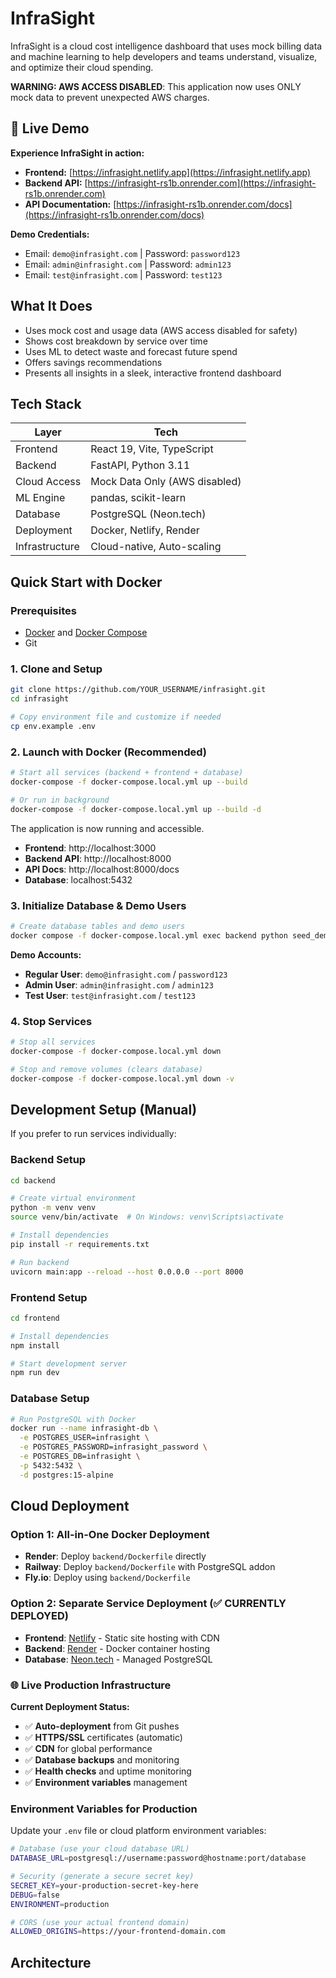 # InfraSight

InfraSight is a cloud cost intelligence dashboard that uses mock billing data and machine learning to help developers and teams understand, visualize, and optimize their cloud spending.

**WARNING: AWS ACCESS DISABLED**: This application now uses ONLY mock data to prevent unexpected AWS charges.

## 🚀 Live Demo

**Experience InfraSight in action:**

- **Frontend:** [https://infrasight.netlify.app](https://infrasight.netlify.app)
- **Backend API:** [https://infrasight-rs1b.onrender.com](https://infrasight-rs1b.onrender.com)
- **API Documentation:** [https://infrasight-rs1b.onrender.com/docs](https://infrasight-rs1b.onrender.com/docs)

**Demo Credentials:**

- Email: `demo@infrasight.com` | Password: `password123`
- Email: `admin@infrasight.com` | Password: `admin123`
- Email: `test@infrasight.com` | Password: `test123`

## What It Does

- Uses mock cost and usage data (AWS access disabled for safety)
- Shows cost breakdown by service over time
- Uses ML to detect waste and forecast future spend
- Offers savings recommendations
- Presents all insights in a sleek, interactive frontend dashboard

## Tech Stack

| Layer          | Tech                          |
| -------------- | ----------------------------- |
| Frontend       | React 19, Vite, TypeScript    |
| Backend        | FastAPI, Python 3.11          |
| Cloud Access   | Mock Data Only (AWS disabled) |
| ML Engine      | pandas, scikit-learn          |
| Database       | PostgreSQL (Neon.tech)        |
| Deployment     | Docker, Netlify, Render       |
| Infrastructure | Cloud-native, Auto-scaling    |

## Quick Start with Docker

### Prerequisites

- [Docker](https://docs.docker.com/get-docker/) and [Docker Compose](https://docs.docker.com/compose/install/)
- Git

### 1. Clone and Setup

```bash
git clone https://github.com/YOUR_USERNAME/infrasight.git
cd infrasight

# Copy environment file and customize if needed
cp env.example .env
```

### 2. Launch with Docker (Recommended)

```bash
# Start all services (backend + frontend + database)
docker-compose -f docker-compose.local.yml up --build

# Or run in background
docker-compose -f docker-compose.local.yml up --build -d
```

The application is now running and accessible.

- **Frontend**: http://localhost:3000
- **Backend API**: http://localhost:8000
- **API Docs**: http://localhost:8000/docs
- **Database**: localhost:5432

### 3. Initialize Database & Demo Users

```bash
# Create database tables and demo users
docker compose -f docker-compose.local.yml exec backend python seed_demo_data.py
```

**Demo Accounts:**

- **Regular User**: `demo@infrasight.com` / `password123`
- **Admin User**: `admin@infrasight.com` / `admin123`
- **Test User**: `test@infrasight.com` / `test123`

### 4. Stop Services

```bash
# Stop all services
docker-compose -f docker-compose.local.yml down

# Stop and remove volumes (clears database)
docker-compose -f docker-compose.local.yml down -v
```

## Development Setup (Manual)

If you prefer to run services individually:

### Backend Setup

```bash
cd backend

# Create virtual environment
python -m venv venv
source venv/bin/activate  # On Windows: venv\Scripts\activate

# Install dependencies
pip install -r requirements.txt

# Run backend
uvicorn main:app --reload --host 0.0.0.0 --port 8000
```

### Frontend Setup

```bash
cd frontend

# Install dependencies
npm install

# Start development server
npm run dev
```

### Database Setup

```bash
# Run PostgreSQL with Docker
docker run --name infrasight-db \
  -e POSTGRES_USER=infrasight \
  -e POSTGRES_PASSWORD=infrasight_password \
  -e POSTGRES_DB=infrasight \
  -p 5432:5432 \
  -d postgres:15-alpine
```

## Cloud Deployment

### Option 1: All-in-One Docker Deployment

- **Render**: Deploy `backend/Dockerfile` directly
- **Railway**: Deploy `backend/Dockerfile` with PostgreSQL addon
- **Fly.io**: Deploy using `backend/Dockerfile`

### Option 2: Separate Service Deployment (✅ CURRENTLY DEPLOYED)

- **Frontend**: [Netlify](https://netlify.com) - Static site hosting with CDN
- **Backend**: [Render](https://render.com) - Docker container hosting
- **Database**: [Neon.tech](https://neon.tech) - Managed PostgreSQL

### 🌐 Live Production Infrastructure

**Current Deployment Status:**

- ✅ **Auto-deployment** from Git pushes
- ✅ **HTTPS/SSL** certificates (automatic)
- ✅ **CDN** for global performance
- ✅ **Database backups** and monitoring
- ✅ **Health checks** and uptime monitoring
- ✅ **Environment variables** management

### Environment Variables for Production

Update your `.env` file or cloud platform environment variables:

```bash
# Database (use your cloud database URL)
DATABASE_URL=postgresql://username:password@hostname:port/database

# Security (generate a secure secret key)
SECRET_KEY=your-production-secret-key-here
DEBUG=false
ENVIRONMENT=production

# CORS (use your actual frontend domain)
ALLOWED_ORIGINS=https://your-frontend-domain.com
```

## Architecture
